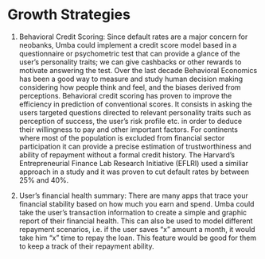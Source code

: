# Growth Strategies
1.	Behavioral Credit Scoring: 
Since default rates are a major concern for neobanks, Umba could implement a credit score model based in a questionnaire or psychometric test that can provide a glance of the user’s personality traits; we can give cashbacks or other rewards to motivate answering the test. 
Over the last decade Behavioral Economics has been a good way to measure and study human decision making considering how people think and feel, and the biases derived from perceptions. 
Behavioral credit scoring has proven to improve the efficiency in prediction of conventional scores. It consists in asking the users targeted questions directed to relevant personality  traits such as perception of success, the user’s risk profile etc.  in order to deduce their willingness to pay and other important factors. For continents where most of the population is excluded from financial sector participation it can provide a precise estimation of trustworthiness and ability of repayment without a formal credit history. The Harvard’s Entrepreneurial Finance Lab Research Initiative (EFLRI) used a similiar approach in a study and it was proven to cut default rates by between 25% and 40%.

2.	User’s financial health summary:
There are many apps that trace your financial stability based on how much you earn and spend. Umba could take the user’s transaction information to create a simple and graphic report of their financial health. This can also be used to model different repayment scenarios, i.e. if the user saves “x” amount a month, it would take him “x” time to repay the loan. This feature would be good for them to keep a track of their repayment ability.
